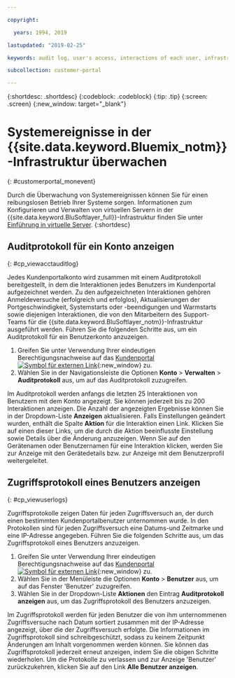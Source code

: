 ```yaml
---

copyright:

  years: 1994, 2019

lastupdated: "2019-02-25"

keywords: audit log, user's access, interactions of each user, infrastructure system events 

subcollection: customer-portal

---
```


{:shortdesc: .shortdesc}
{:codeblock: .codeblock}
{:tip: .tip}
{:screen: .screen}
{:new_window: target="_blank"}



# Systemereignisse in der {{site.data.keyword.Bluemix_notm}}-Infrastruktur überwachen
{: #customerportal_monevent}

Durch die Überwachung von Systemereignissen können Sie für einen reibungslosen Betrieb Ihrer Systeme sorgen. Informationen zum Konfigurieren und Verwalten von virtuellen Servern in der {{site.data.keyword.BluSoftlayer_full}}-Infrastruktur finden Sie unter [Einführung in virtuelle Server](/docs/vsi/vsi_index.html#getting-started-with-virtual-servers).
{:shortdesc}

## Auditprotokoll für ein Konto anzeigen
{: #cp_viewacctauditlog}

Jedes Kundenportalkonto wird zusammen mit einem Auditprotokoll bereitgestellt, in dem die Interaktionen jedes Benutzers im Kundenportal aufgezeichnet werden. Zu den aufgezeichneten Interaktionen gehören Anmeldeversuche (erfolgreich und erfolglos), Aktualisierungen der Portgeschwindigkeit, Systemstarts oder -beendigungen und Warmstarts sowie diejenigen Interaktionen, die von den Mitarbeitern des Support-Teams für die {{site.data.keyword.BluSoftlayer_notm}}-Infrastruktur ausgeführt werden. Führen Sie die folgenden Schritte aus, um ein Auditprotokoll für ein Benutzerkonto anzuzeigen.

1. Greifen Sie unter Verwendung Ihrer eindeutigen Berechtigungsnachweise auf das [Kundenportal ![Symbol für externen Link](../icons/launch-glyph.svg)](https://control.softlayer.com/){:new_window} zu.
2. Wählen Sie in der Navigationsleiste die Optionen **Konto** > **Verwalten** > **Auditprotokoll** aus, um auf das Auditprotokoll zuzugreifen.

Im Auditprotokoll werden anfangs die letzten 25 Interaktionen von Benutzern mit dem Konto angezeigt. Sie können jederzeit bis zu 200 Interaktionen anzeigen. Die Anzahl der angezeigten Ergebnisse können Sie in der Dropdown-Liste **Anzeigen** aktualisieren. Falls Einstellungen geändert wurden, enthält die Spalte **Aktion** für die Interaktion einen Link. Klicken Sie auf einen dieser Links, um die durch die Aktion beeinflusste Einstellung sowie Details über die Änderung anzuzeigen. Wenn Sie auf den Gerätenamen oder Benutzernamen für eine Interaktion klicken, werden Sie zur Anzeige mit den Gerätedetails bzw. zur Anzeige mit dem Benutzerprofil weitergeleitet.

## Zugriffsprotokoll eines Benutzers anzeigen
{: #cp_viewuserlogs}

Zugriffsprotokolle zeigen Daten für jeden Zugriffsversuch an, der durch einen bestimmten Kundenportalbenutzer unternommen wurde. In den Protokollen sind für jeden Zugriffsversuch eine Datums-und Zeitmarke und eine IP-Adresse angegeben. Führen Sie die folgenden Schritte aus, um das Zugriffsprotokoll eines Benutzers anzuzeigen.

1. Greifen Sie unter Verwendung Ihrer eindeutigen Berechtigungsnachweise auf das [Kundenportal ![Symbol für externen Link](../icons/launch-glyph.svg)](https://control.softlayer.com/){:new_window} zu.
2. Wählen Sie in der Menüleiste die Optionen **Konto** > **Benutzer** aus, um auf das Fenster 'Benutzer' zuzugreifen.
3. Wählen Sie in der Dropdown-Liste **Aktionen** den Eintrag **Auditprotokoll anzeigen** aus, um das Zugriffsprotokoll des Benutzers anzuzeigen.

Im Zugriffsprotokoll werden für jeden Benutzer die von ihm unternommenen Zugriffsversuche nach Datum sortiert zusammen mit der IP-Adresse angezeigt, über die der Zugriffsversuch erfolgte. Die Informationen im Zugriffsprotokoll sind schreibgeschützt, sodass zu keinem Zeitpunkt Änderungen am Inhalt vorgenommen werden können. Sie können das Zugriffsprotokoll jederzeit erneut anzeigen, indem Sie die obigen Schritte wiederholen. Um die Protokolle zu verlassen und zur Anzeige 'Benutzer' zurückzukehren, klicken Sie auf den Link **Alle Benutzer anzeigen**.
